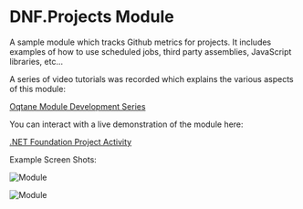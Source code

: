# DNF.Projects Module

A sample module which tracks Github metrics for projects. It includes examples of how to use scheduled jobs, third party assemblies, JavaScript libraries, etc...

A series of video tutorials was recorded which explains the various aspects of this module:

[Oqtane Module Development Series](https://www.youtube.com/playlist?list=PLYhXmd7yV0elLNLfQwZBUlM7ZSMYPTZ_f)

You can interact with a live demonstration of the module here:

[.NET Foundation Project Activity](https://dnfprojects.azurewebsites.net/)

Example Screen Shots:

![Module](https://github.com/oqtane/dnf.projects/blob/master/Screenshot1.png?raw=true "Bar Chart")

![Module](https://github.com/oqtane/dnf.projects/blob/master/Screenshot2.png?raw=true "Line Chart")
